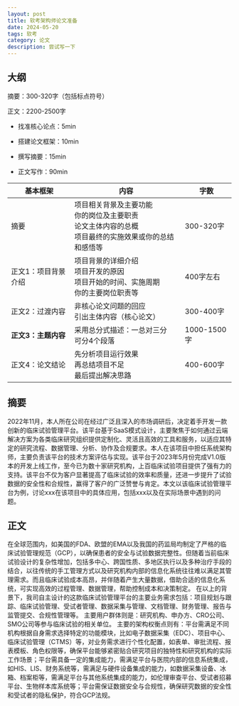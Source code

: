 ```yaml
---
layout: post
title: 软考架构师论文准备
date: 2024-05-20
tags: 软考
category: 论文
description: 尝试写一下
---
```


## 大纲

摘要：300-320字（包括标点符号）

正文：2200-2500字

- 找准核心论点：5min

- 搭建论文框架：10min

- 撰写摘要：15min

- 正文写作：90min

| 基本框架            | 内容                                                         | 字数        |
| ------------------- | ------------------------------------------------------------ | ----------- |
| 摘要                | 项目相关背景及主要功能<br/>你的岗位及主要职责<br/>论文主体内容的总概<br/>项目最终的实施效果或你的总结和感悟等 | 300-320字   |
| 正文1：项目背景介绍 | 项目背景的详细介绍<br/>项目开发的原因<br/>项目开始的时间、实施周期<br/>你的主要岗位职责等 | 400字左右   |
| 正文2：过渡内容     | 非核心论文问题的回应<br/>引出主体内容（核心论文）            | 300-400字   |
| **正文3：主题内容** | 采用总分式描述：一总对三分<br/>可分4个段落                   | 1000-1500字 |
| 正文4：论文结论     | 先分析项目运行效果<br/>再总结项目不足<br/>最后提出解决思路   | 400-600字   |

## 摘要

2022年11月，本人所在公司在经过广泛且深入的市场调研后，决定着手开发一款创新的临床试验管理平台。该平台基于SaaS模式设计，主要聚焦于如何通过云端解决方案为各类临床研究组织提供定制化、灵活且高效的工具和服务，以适应其特定的研究流程、数据管理、分析、协作及合规要求。本人在该项目中担任系统架构师，主要负责该平台的技术方案评估与实现。该平台于2023年5月份完成V1.0版本的开发上线工作，至今已为数十家研究机构，上百临床试验项目提供了强有力的支持。该平台不仅为客户显著提高了临床试验的效率和质量，还进一步提升了试验数据的安全性和合规性，赢得了客户的广泛赞誉与肯定。本文以该临床试验管理平台为例，讨论xxx在该项目中的具体应用，包括xxx以及在实际场景中遇到的问题。

## 正文

在全球范围内，如美国的FDA、欧盟的EMA以及我国的药监局均制定了严格的临床试验管理规范（GCP），以确保患者的安全与试验数据完整性。但随着当前临床试验设计的复杂性增加，包括多中心、跨国性质、多地区执行以及多种治疗手段的结合，以往传统的手工管理方式以及研究机构内部的信息化系统往往难以满足其管理需求。而且临床试验成本高昂，并伴随着产生大量数据，借助合适的信息化系统，可实现高效的过程管理、数据管理，帮助控制成本和决策制定。
在以上的背景下，我司自主设计的这款临床试验管理平台的主要业务需求包括：项目规划与跟踪、临床试验管理、受试者管理、数据采集与管理、文档管理、财务管理、报告与监管提交、合规性管理等。
主要用户群体则是：研究机构、申办方、CRO公司、SMO公司等参与临床试验的相关单位。
主要的架构权衡点则有：平台需满足不同机构根据自身需求选择特定的功能模块，比如电子数据采集（EDC）、项目中心、临床试验管理（CTMS）等，对业务需求进行个性化配置，如表单、审批流程、报表模板、角色权限等，确保平台能够紧密贴合研究项目的独特性和研究机构的实际工作场景；平台需具备一定的集成能力，需满足平台与医院内部的信息系统集成，如HIS、LIS、财务系统等，需满足与硬件设备集成的能力，如数据采集设备、冰箱、档案柜等，需满足平台与其他系统集成的能力，如伦理审查平台、受试者招募平台、生物样本库系统等；平台需保证数据安全与合规性，确保研究数据的安全性和受试者的隐私保护，符合GCP法规。